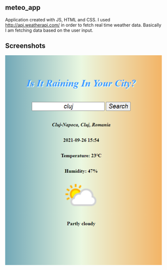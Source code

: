 ## meteo_app

Application created with JS, HTML and CSS. 
I used http://api.weatherapi.com/ in order to fetch real time weather data.
Basically I am fetching data based on the user input.

## Screenshots

![screenshot](https://github.com/anuta25/meteo_app/blob/main/screenshots/meteo_app_screenshot.PNG)

